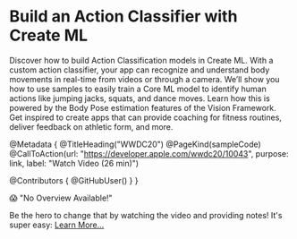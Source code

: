 # Build an Action Classifier with Create ML

Discover how to build Action Classification models in Create ML. With a custom action classifier, your app can recognize and understand body movements in real-time from videos or through a camera. We’ll show you how to use samples to easily train a Core ML model to identify human actions like jumping jacks, squats, and dance moves. Learn how this is powered by the Body Pose estimation features of the Vision Framework. Get inspired to create apps that can provide coaching for fitness routines, deliver feedback on athletic form, and more.

@Metadata {
   @TitleHeading("WWDC20")
   @PageKind(sampleCode)
   @CallToAction(url: "https://developer.apple.com/wwdc20/10043", purpose: link, label: "Watch Video (26 min)")

   @Contributors {
      @GitHubUser(<replace this with your GitHub handle>)
   }
}

😱 "No Overview Available!"

Be the hero to change that by watching the video and providing notes! It's super easy:
 [Learn More…](https://wwdcnotes.github.io/WWDCNotes/documentation/wwdcnotes/contributing)
